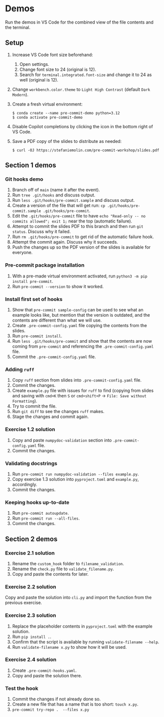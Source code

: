# Demos

Run the demos in VS Code for the combined view of the file contents and the terminal.

## Setup

1. Increase VS Code font size beforehand:

    1. Open settings.
    2. Change font size to 24 (original is 12).
    3. Search for `terminal.integrated.font-size` and change it to 24 as well (original is 12).

3. Change `workbench.color.theme` to `Light High Contrast` (default `Dark Modern`).

4. Create a fresh virtual environment:

    ```shell
    $ conda create --name pre-commit-demo python=3.12
    $ conda activate pre-commit-demo
    ```

5. Disable Copilot completions by clicking the icon in the bottom right of VS Code.

6. Save a PDF copy of the slides to distribute as needed:

   ```shell
   $ curl -OJ https://stefaniemolin.com/pre-commit-workshop/slides.pdf
   ```

## Section 1 demos

### Git hooks demo

1. Branch off of `main` (name it after the event).
2. Run `tree .git/hooks` and discuss output.
3. Run `less .git/hooks/pre-commit.sample` and discuss output.
4. Create a version of the file that will get run: `cp .git/hooks/pre-commit.sample .git/hooks/pre-commit`.
5. Edit the `.git/hooks/pre-commit` file to have `echo "Read-only -- no commits allowed"; exit 1;` near the top (automatic failure).
6. Attempt to commit the slides PDF to this branch and then run `git status`. Discuss why it failed.
7. Run `rm .git/hooks/pre-commit` to get rid of the automatic failure hook.
8. Attempt the commit again. Discuss why it succeeds.
9. Push the changes up so the PDF version of the slides is available for everyone.

### Pre-commit package installation

1. With a pre-made virtual environment activated, run `python3 -m pip install pre-commit`.
2. Run `pre-commit --version` to show it worked.

### Install first set of hooks

1. Show that `pre-commit sample-config` can be used to see what an example looks like, but mention that the version is outdated, and the contents are different than what we will use.
2. Create `.pre-commit-config.yaml` file copying the contents from the slides.
3. Run `pre-commit install`.
4. Run `less .git/hooks/pre-commit` and show that the contents are now coming from `pre-commit` and referencing the `.pre-commit-config.yaml` file.
5. Commit the `.pre-commit-config.yaml` file.

### Adding `ruff`

1. Copy `ruff` section from slides into `.pre-commit-config.yaml` file.
2. Commit the changes.
3. Create `example.py` file with issues for `ruff` to find (copying from slides and saving with `cmd+K` then `S` or `cmd+shift+P` &rarr; `File: Save without Formatting`).
4. Try to commit the file.
5. Run `git diff` to see the changes `ruff` makes.
6. Stage the changes and commit again.

### Exercise 1.2 solution

1. Copy and paste `numpydoc-validation` section into `.pre-commit-config.yaml` file.
2. Commit the changes.

### Validating docstrings

1. Run `pre-commit run numpydoc-validation --files example.py`.
2. Copy exercise 1.3 solution into `pyproject.toml` and `example.py`, accordingly.
3. Commit the changes.

### Keeping hooks up-to-date

1. Run `pre-commit autoupdate`.
2. Run `pre-commit run --all-files`.
3. Commit the changes.

## Section 2 demos

### Exercise 2.1 solution

1. Rename the `custom_hook` folder to `filename_validation`.
2. Rename the `check.py` file to `validate_filename.py`.
3. Copy and paste the contents for later.

### Exercise 2.2 solution

Copy and paste the solution into `cli.py` and import the function from the previous exercise.

### Exercise 2.3 solution

1. Replace the placeholder contents in `pyproject.toml` with the example solution.
2. Run `pip install .`.
3. Confirm that the script is available by running `validate-filename --help`.
4. Run `validate-filename x.py` to show how it will be used.

### Exercise 2.4 solution

1. Create `.pre-commit-hooks.yaml`.
2. Copy and paste the solution there.

### Test the hook

1. Commit the changes if not already done so.
2. Create a new file that has a name that is too short: `touch x.py`.
3. `pre-commit try-repo .  --files x.py`
